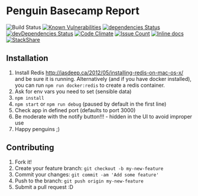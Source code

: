 # Penguin Basecamp Report

![Build Status](http://jenkins.zemoga.com/jenkins/buildStatus/icon?job=zemoga-training/penguin/penguin-report-ci)
[![Known Vulnerabilities](https://snyk.io/test/github/oagarcia/penguin-report/badge.svg)](https://snyk.io/test/github/oagarcia/penguin-report)
[![dependencies Status](https://david-dm.org/oagarcia/penguin-report/status.svg)](https://david-dm.org/oagarcia/penguin-report)
[![devDependencies Status](https://david-dm.org/oagarcia/penguin-report/dev-status.svg)](https://david-dm.org/oagarcia/penguin-report?type=dev)
[![Code Climate](https://codeclimate.com/github/oagarcia/penguin-report/badges/gpa.svg)](https://codeclimate.com/github/oagarcia/penguin-report)
[![Issue Count](https://codeclimate.com/github/oagarcia/penguin-report/badges/issue_count.svg)](https://codeclimate.com/github/oagarcia/penguin-report)
[![Inline docs](http://inch-ci.org/github/oagarcia/penguin-report.svg?branch=master)](http://inch-ci.org/github/oagarcia/penguin-report)
[![StackShare](https://img.shields.io/badge/tech-stack-0690fa.svg?style=flat)](https://stackshare.io/oagarcia/penguin-report)

## Installation

1. Install Redis http://jasdeep.ca/2012/05/installing-redis-on-mac-os-x/ and be sure it is running. Alternatively (and if you have docker installed), you can run `npm run docker:redis` to create a redis container.
2. Ask for env vars you need to set (sensible data)
3. `npm install`
4. `npm start` or `npm run debug` (paused by default in the first line)
5. Check app in defined port (defaults to port 3000)
6. Be moderate with the notify button!!! - hidden in the UI to avoid improper use
7. Happy penguins ;)


## Contributing
1. Fork it!
2. Create your feature branch: `git checkout -b my-new-feature`
3. Commit your changes: `git commit -am 'Add some feature'`
4. Push to the branch: `git push origin my-new-feature`
5. Submit a pull request :D
